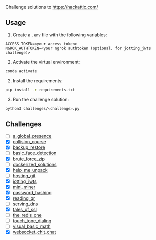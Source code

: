 Challenge solutions to https://hackattic.com/

## Usage

1. Create a `.env` file with the following variables:

```
ACCESS_TOKEN=<your access token>
NGROK_AUTHTOKEN=<your ngrok authtoken (optional, for jotting_jwts challenge)>
```

2. Activate the virtual environment:

```bash
conda activate
```

2. Install the requirements:

```bash
pip install -r requirements.txt
```

3. Run the challenge solution:

```bash
python3 challenges/<challenge>.py
```

## Challenges

- [ ] [a_global_presence](challenges/a_global_presence.py)
- [x] [collision_course](challenges/collision_course/collision_course.py)
- [x] [backup_restore](challenges/backup_restore.py)
- [ ] [basic_face_detection](challenges/basic_face_detection.py)
- [x] [brute_force_zip](challenges/brute_force_zip.py)
- [ ] [dockerized_solutions](challenges/dockerized_solutions.py)
- [x] [help_me_unpack](challenges/help_me_unpack.py)
- [ ] [hosting_git](challenges/hosting_git.py)
- [x] [jotting_jwts](challenges/jotting_jwts.py)
- [x] [mini_miner](challenges/mini_miner.py)
- [x] [password_hashing](challenges/password_hashing.py)
- [x] [reading_qr](challenges/reading_qr.py)
- [ ] [serving_dns](challenges/serving_dns.py)
- [x] [tales_of_ssl](challenges/tales_of_ssl.py)
- [ ] [the_redis_one](challenges/the_redis_one.py)
- [ ] [touch_tone_dialing](challenges/touch_tone_dialing.py)
- [ ] [visual_basic_math](challenges/visual_basic_math.py)
- [x] [websocket_chit_chat](challenges/websocket_chit_chat.py)
